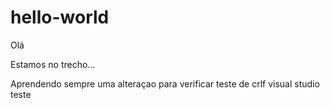 ﻿# hello-world
Olá

Estamos no trecho...

Aprendendo sempre
	uma alteraçao para verificar
	teste de crlf
	visual studio
teste

